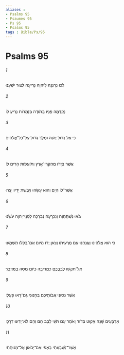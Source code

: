```yaml
---
aliases : 
- Psalms 95
- Psaumes 95
- Ps 95
- Psalms 95
tags : Bible/Ps/95
---
```


# Psalms 95

###### 1
לְכוּ נְרַנְּנָה לַיהוָה נָרִיעָה לְצוּר יִשְׁעֵנוּ׃
###### 2
נְקַדְּמָה פָנָיו בְּתֹודָה בִּזְמִרֹות נָרִיעַ לֹו׃
###### 3
כִּי אֵל גָּדֹול יְהוָה וּמֶלֶךְ גָּדֹול עַל־כָּל־אֱלֹהִים׃
###### 4
אֲשֶׁר בְּיָדֹו מֶחְקְרֵי־אָרֶץ וְתֹועֲפֹות הָרִים לֹו׃
###### 5
אֲשֶׁר־לֹו הַיָּם וְהוּא עָשָׂהוּ וְיַבֶּשֶׁת יָדָיו יָצָרוּ׃
###### 6
בֹּאוּ נִשְׁתַּחֲוֶה וְנִכְרָעָה נִבְרְכָה לִפְנֵי־יְהוָה עֹשֵׂנוּ׃
###### 7
כִּי הוּא אֱלֹהֵינוּ וַאֲנַחְנוּ עַם מַרְעִיתֹו וְצֹאן יָדֹו הַיֹּום אִם־בְּקֹלֹו תִשְׁמָעוּ׃
###### 8
אַל־תַּקְשׁוּ לְבַבְכֶם כִּמְרִיבָה כְּיֹום מַסָּה בַּמִּדְבָּר׃
###### 9
אֲשֶׁר נִסּוּנִי אֲבֹותֵיכֶם בְּחָנוּנִי גַּם־רָאוּ פָעֳלִי׃
###### 10
אַרְבָּעִים שָׁנָה אָקוּט בְּדֹור וָאֹמַר עַם תֹּעֵי לֵבָב הֵם וְהֵם לֹא־יָדְעוּ דְרָכָי׃
###### 11
אֲשֶׁר־נִשְׁבַּעְתִּי בְאַפִּי אִם־יְבֹאוּן אֶל־מְנוּחָתִי׃
